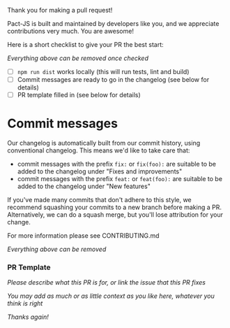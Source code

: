 Thank you for making a pull request!

Pact-JS is built and maintained by developers like you, and we appreciate contributions very much. You are awesome!

Here is a short checklist to give your PR the best start:

_Everything above can be removed once checked_

- [ ] `npm run dist` works locally (this will run tests, lint and build)
- [ ] Commit messages are ready to go in the changelog (see below for details)
- [ ] PR template filled in (see below for details)

# Commit messages

Our changelog is automatically built from our commit history, using conventional changelog. This means we'd like to take care that:

- commit messages with the prefix `fix:` or `fix(foo):` are suitable to be added to the changelog under "Fixes and improvements"
- commit messages with the prefix `feat:` or `feat(foo):` are suitable to be added to the changelog under "New features"

If you've made many commits that don't adhere to this style, we recommend squashing 
your commits to a new branch before making a PR. Alternatively, we can do a squash
merge, but you'll lose attribution for your change.

For more information please see CONTRIBUTING.md

_Everything above can be removed_

### PR Template

_Please describe what this PR is for, or link the issue that this PR fixes_

_You may add as much or as little context as you like here, whatever you think is right_

_Thanks again!_
